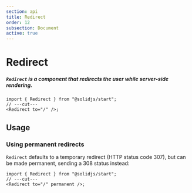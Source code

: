 ```yaml
---
section: api
title: Redirect
order: 12
subsection: Document
active: true
---
```


# Redirect

##### `Redirect` is a component that redirects the user while server-side rendering.

<div class="text-lg">

```tsx twoslash
import { Redirect } from "@solidjs/start";
// ---cut---
<Redirect to="/" />;
```

</div>

<table-of-contents></table-of-contents>

## Usage

### Using permanent redirects

`Redirect` defaults to a temporary redirect (HTTP status code 307), but can be made permanent, sending a 308 status instead:

```tsx twoslash
import { Redirect } from "@solidjs/start";
// ---cut---
<Redirect to="/" permanent />;
```

